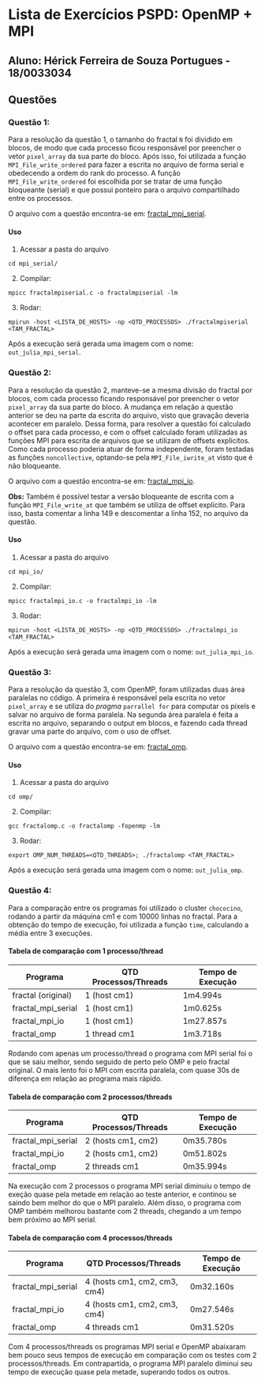 # Lista de Exercícios PSPD: OpenMP + MPI

## Aluno: Hérick Ferreira de Souza Portugues - 18/0033034

## Questões

### Questão 1:

Para a resolução da questão 1, o tamanho do fractal `N` foi dividido em blocos, de modo que cada processo ficou responsável por preencher o vetor `pixel_array` da sua parte do bloco. Após isso, foi utilizada a função `MPI_File_write_ordered` para fazer a escrita no arquivo de forma serial e obedecendo a ordem do rank do processo. A função `MPI_File_write_ordered` foi escolhida por se tratar de uma função bloqueante (serial) e que possui ponteiro para o arquivo compartilhado entre os processos. 

O arquivo com a questão encontra-se em: [fractal_mpi_serial](mpi_serial/fractalmpiserial.c).

#### Uso

1. Acessar a pasta do arquivo
```
cd mpi_serial/
```

2. Compilar:
```
mpicc fractalmpiserial.c -o fractalmpiserial -lm
```

3. Rodar:
```
mpirun -host <LISTA_DE_HOSTS> -np <QTD_PROCESSOS> ./fractalmpiserial <TAM_FRACTAL>
```

Após a execução será gerada uma imagem com o nome: `out_julia_mpi_serial`.

### Questão 2:

Para a resolução da questão 2, manteve-se a mesma divisão do fractal por blocos, com cada processo ficando responsável por preencher o vetor `pixel_array` da sua parte do bloco. A mudança em relação a questão anterior se deu na parte da escrita do arquivo, visto que gravação deveria acontecer em paralelo. Dessa forma, para resolver a questão foi calculado o offset para cada processo, e com o offset calculado foram utilizadas as funções MPI para escrita de arquivos que se utilizam de offsets explícitos. Como cada processo poderia atuar de forma independente, foram testadas as funções `noncollective`, optando-se pela `MPI_File_iwrite_at` visto que é não bloqueante.

O arquivo com a questão encontra-se em: [fractal_mpi_io](mpi_io/fractalmpi_io.c).

**Obs:** Também é possível testar a versão bloqueante de escrita com a função `MPI_File_write_at` que também se utiliza de offset explícito. Para isso, basta comentar a linha 149 e descomentar a linha 152, no arquivo da questão. 

#### Uso

1. Acessar a pasta do arquivo
```
cd mpi_io/
```

2. Compilar:
```
mpicc fractalmpi_io.c -o fractalmpi_io -lm
```

3. Rodar:
```
mpirun -host <LISTA_DE_HOSTS> -np <QTD_PROCESSOS> ./fractalmpi_io <TAM_FRACTAL>
```

Após a execução será gerada uma imagem com o nome: `out_julia_mpi_io`.

### Questão 3:

Para a resolução da questão 3, com OpenMP, foram utilizadas duas área paralelas no código. A primeira é responsável pela escrita no vetor `pixel_array` e se utiliza do *pragma*  `parrallel for` para computar os pixels e salvar no arquivo de forma paralela. Na segunda área paralela é feita a escrita no arquivo, separando o output em blocos, e fazendo cada thread gravar uma parte do arquivo, com o uso de offset.

O arquivo com a questão encontra-se em: [fractal_omp](omp/fractalomp.c).

#### Uso

1. Acessar a pasta do arquivo
```
cd omp/
```

2. Compilar:
```
gcc fractalomp.c -o fractalomp -fopenmp -lm
```

3. Rodar:
```
export OMP_NUM_THREADS=<QTD_THREADS>; ./fractalomp <TAM_FRACTAL>
```

Após a execução será gerada uma imagem com o nome: `out_julia_omp`.

### Questão 4:

Para a comparação entre os programas foi utilizado o cluster `chococino`, rodando a partir da máquina cm1 e com 10000 linhas no fractal. Para a obtenção do tempo de execução, foi utilizada a função `time`, calculando a média entre 3 execuções.

#### Tabela de comparação com 1 processo/thread

| Programa           | QTD Processos/Threads | Tempo de Execução |
| ------------------ | --------------------- | ----------------- |
| fractal (original) | 1 (host cm1)          | 1m4.994s          |
| fractal_mpi_serial | 1 (host cm1)          | 1m0.625s          |
| fractal_mpi_io     | 1 (host cm1)          | 1m27.857s         |
| fractal_omp        | 1 thread cm1          | 1m3.718s          |

Rodando com apenas um processo/thread o programa com MPI serial foi o que se saiu melhor, sendo seguido de perto pelo OMP e pelo fractal original. O mais lento foi o MPI com escrita paralela, com quase 30s de diferença em relação ao programa mais rápido.

#### Tabela de comparação com 2 processos/threads

| Programa           | QTD Processos/Threads | Tempo de Execução |
| ------------------ | --------------------- | ----------------- |
| fractal_mpi_serial | 2 (hosts cm1, cm2)    | 0m35.780s         |
| fractal_mpi_io     | 2 (hosts cm1, cm2)    | 0m51.802s         |
| fractal_omp        | 2 threads cm1         | 0m35.994s         |

Na execução com 2 processos o programa MPI serial diminuiu o tempo de exeção quase pela metade em relação ao teste anterior, e continou se saindo bem melhor do que o MPI paralelo. Além disso, o programa com OMP também melhorou bastante com 2 threads, chegando a um tempo bem próximo ao MPI serial.

#### Tabela de comparação com 4 processos/threads

| Programa           | QTD Processos/Threads        | Tempo de Execução |
| ------------------ | ---------------------------- | ----------------- |
| fractal_mpi_serial | 4 (hosts cm1, cm2, cm3, cm4) | 0m32.160s         |
| fractal_mpi_io     | 4 (hosts cm1, cm2, cm3, cm4) | 0m27.546s         |
| fractal_omp        | 4 threads cm1                | 0m31.520s         |

Com 4 processos/threads os programas MPI serial e OpenMP abaixaram bem pouco seus tempos de execução em comparação com os testes com 2 processos/threads. Em contrapartida, o programa MPI paralelo diminui seu tempo de execução quase pela metade, superando todos os outros.
